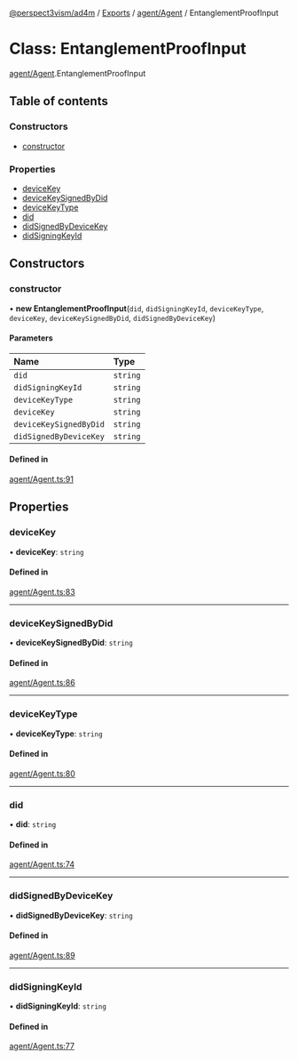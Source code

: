 [@perspect3vism/ad4m](../README.md) / [Exports](../modules.md) / [agent/Agent](../modules/agent_Agent.md) / EntanglementProofInput

# Class: EntanglementProofInput

[agent/Agent](../modules/agent_Agent.md).EntanglementProofInput

## Table of contents

### Constructors

- [constructor](agent_Agent.EntanglementProofInput.md#constructor)

### Properties

- [deviceKey](agent_Agent.EntanglementProofInput.md#devicekey)
- [deviceKeySignedByDid](agent_Agent.EntanglementProofInput.md#devicekeysignedbydid)
- [deviceKeyType](agent_Agent.EntanglementProofInput.md#devicekeytype)
- [did](agent_Agent.EntanglementProofInput.md#did)
- [didSignedByDeviceKey](agent_Agent.EntanglementProofInput.md#didsignedbydevicekey)
- [didSigningKeyId](agent_Agent.EntanglementProofInput.md#didsigningkeyid)

## Constructors

### constructor

• **new EntanglementProofInput**(`did`, `didSigningKeyId`, `deviceKeyType`, `deviceKey`, `deviceKeySignedByDid`, `didSignedByDeviceKey`)

#### Parameters

| Name | Type |
| :------ | :------ |
| `did` | `string` |
| `didSigningKeyId` | `string` |
| `deviceKeyType` | `string` |
| `deviceKey` | `string` |
| `deviceKeySignedByDid` | `string` |
| `didSignedByDeviceKey` | `string` |

#### Defined in

[agent/Agent.ts:91](https://github.com/perspect3vism/ad4m/blob/b065749/src/agent/Agent.ts#L91)

## Properties

### deviceKey

• **deviceKey**: `string`

#### Defined in

[agent/Agent.ts:83](https://github.com/perspect3vism/ad4m/blob/b065749/src/agent/Agent.ts#L83)

___

### deviceKeySignedByDid

• **deviceKeySignedByDid**: `string`

#### Defined in

[agent/Agent.ts:86](https://github.com/perspect3vism/ad4m/blob/b065749/src/agent/Agent.ts#L86)

___

### deviceKeyType

• **deviceKeyType**: `string`

#### Defined in

[agent/Agent.ts:80](https://github.com/perspect3vism/ad4m/blob/b065749/src/agent/Agent.ts#L80)

___

### did

• **did**: `string`

#### Defined in

[agent/Agent.ts:74](https://github.com/perspect3vism/ad4m/blob/b065749/src/agent/Agent.ts#L74)

___

### didSignedByDeviceKey

• **didSignedByDeviceKey**: `string`

#### Defined in

[agent/Agent.ts:89](https://github.com/perspect3vism/ad4m/blob/b065749/src/agent/Agent.ts#L89)

___

### didSigningKeyId

• **didSigningKeyId**: `string`

#### Defined in

[agent/Agent.ts:77](https://github.com/perspect3vism/ad4m/blob/b065749/src/agent/Agent.ts#L77)
